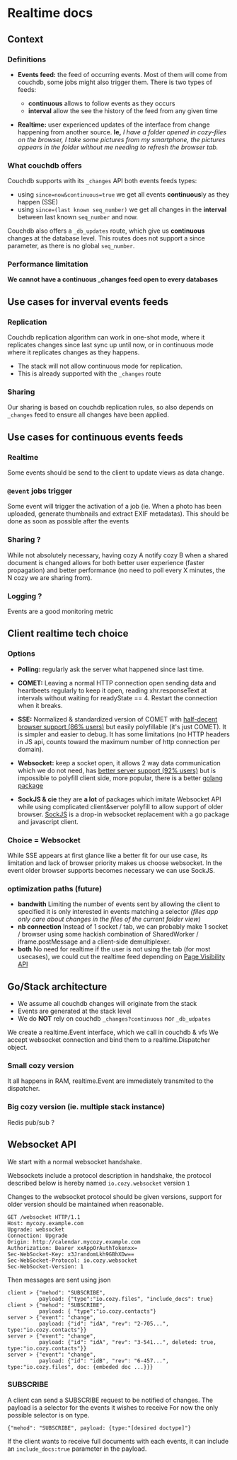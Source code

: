 # Realtime docs

## Context

### Definitions

- **Events feed:** the feed of occurring events. Most of them will come from couchdb, some jobs might also trigger them. There is two types of feeds:
  - **continuous** allows to follow events as they occurs
  - **interval** allow the see the history of the feed from any given time


- **Realtime:** user experienced updates of the interface from change happening from another source. **Ie,** *I have a folder opened in cozy-files on the browser, I take some pictures from my smartphone, the pictures appears in the folder without me needing to refresh the browser tab.*

### What couchdb offers

Couchdb supports with its `_changes` API both events feeds types:
- using `since=now&continuous=true` we get all events **continuous**ly as they happen (SSE)
- using `since=(last known seq_number)` we get all changes in the **interval** between last known `seq_number` and now.

Couchdb also offers a `_db_updates` route, which give us **continuous** changes at the database level. This routes does not support a since parameter, as there is no global `seq_number`.

### Performance limitation

**We cannot have a continuous _changes feed open to every databases**

## Use cases for inverval events feeds

### Replication

Couchdb replication algorithm can work in one-shot mode, where it replicates changes since last sync up until now, or in continuous mode where it replicates changes as they happens.

- The stack will not allow continuous mode for replication.
- This is already supported with the `_changes` route

### Sharing

Our sharing is based on couchdb replication rules, so also depends on `_changes` feed to ensure all changes have been applied.

## Use cases for continuous events feeds

### Realtime

Some events should be send to the client to update views as data change.

### `@event` jobs trigger

Some event will trigger the activation of a job (ie. When a photo has been uploaded, generate thumbnails and extract EXIF metadatas). This should be done as soon as possible after the events

### Sharing ?

While not absolutely necessary, having cozy A notify cozy B when a shared document is changed allows for both better user experience (faster propagation) and better performance (no need to poll every X minutes, the N cozy we are sharing from).

### Logging ?

Events are a good monitoring metric


## Client realtime tech choice

### Options

- **Polling:** regularly ask the server what happened since last time.

- **COMET:** Leaving a normal HTTP connection open sending data and heartbeets regularly to keep it open, reading xhr.responseText at intervals without waiting for readyState == 4. Restart the connection when it breaks.

- **SSE:** Normalized & standardized version of COMET with [half-decent browser support (86% users)](http://caniuse.com/#feat=eventsource) but easily polyfillable (it's just COMET). It is simpler and easier to debug. It has some limitations (no HTTP headers in JS api, counts toward the maximum number of http connection per domain).

- **Websocket:** keep a socket open, it allows 2 way data communication which we do not need, has [better server support (92% users)](http://caniuse.com/#feat=websockets) but is impossible to polyfill client side, more popular, there is a better [golang package](https://godoc.org/github.com/gorilla/websocket)

- **SockJS & cie** they are **a lot** of packages which imitate Websocket API while using complicated client&server polyfill to allow support of older browser. [SockJS](https://github.com/sockjs/) is a drop-in websocket replacement with a go package and javascript client.

### Choice = Websocket

While SSE appears at first glance like a better fit for our use case, its limitation and lack of browser priority makes us choose websocket. In the event older browser supports becomes necessary we can use SockJS.

### optimization paths (future)

- **bandwith** Limiting the number of events sent by allowing the client to specified it is only interested in events matching a selector *(files app only care about changes in the files of the current folder view)*  
- **nb connection** Instead of 1 socket / tab, we can probably make 1 socket / browser using some hackish combination of SharedWorker / iframe.postMessage and a client-side demultiplexer.
- **both** No need for realtime if the user is not using the tab (for most usecases), we could cut the realtime feed depending on [Page Visibility API](https://www.w3.org/TR/2011/WD-page-visibility-20110602/)


## Go/Stack architecture


- We assume all couchdb changes will originate from the stack
- Events are generated at the stack level
- We do **NOT** rely on couchdb `_changes?continuous` nor `_db_udpates`

We create a realtime.Event interface, which we call in couchdb & vfs
We accept websocket connection and bind them to a realtime.Dispatcher object.

### Small cozy version

It all happens in RAM, realtime.Event are immediately transmited to the dispatcher.


### Big cozy version (ie. multiple stack instance)

Redis pub/sub ?


## Websocket API

We start with a normal websocket handshake.

Websockets include a protocol description in handshake, the protocol described below is hereby named `io.cozy.websocket` version `1`

Changes to the websocket protocol should be given versions, support for older version should be maintained when reasonable.

```http
GET /websocket HTTP/1.1
Host: mycozy.example.com
Upgrade: websocket
Connection: Upgrade
Origin: http://calendar.mycozy.example.com
Authorization: Bearer xxAppOrAuthTokenxx=
Sec-WebSocket-Key: x3JrandomLkh9GBhXDw==
Sec-WebSocket-Protocol: io.cozy.websocket
Sec-WebSocket-Version: 1
```

Then messages are sent using json
```
client > {"mehod": "SUBSCRIBE",
          payload: {"type":"io.cozy.files", "include_docs": true}
client > {"mehod": "SUBSCRIBE",
          payload: { "type":"io.cozy.contacts"}
server > {"event": "change",
          payload: {"id": "idA", "rev": "2-705...", type:"io.cozy.contacts"}}
server > {"event": "change",
          payload: {"id": "idA", "rev": "3-541...", deleted: true, type:"io.cozy.contacts"}}
server > {"event": "change",
          payload: {"id": "idB", "rev": "6-457...", type:"io.cozy.files", doc: {embeded doc ...}}}
```

### SUBSCRIBE

A client can send a SUBSCRIBE request to be notified of changes.
The payload is a selector for the events it wishes to receive
For now the only possible selector is on type.

`{"mehod": "SUBSCRIBE", payload: {type:"[desired doctype]"}`

If the client wants to receive full documents with each events, it can include an `include_docs:true` parameter in the payload.
